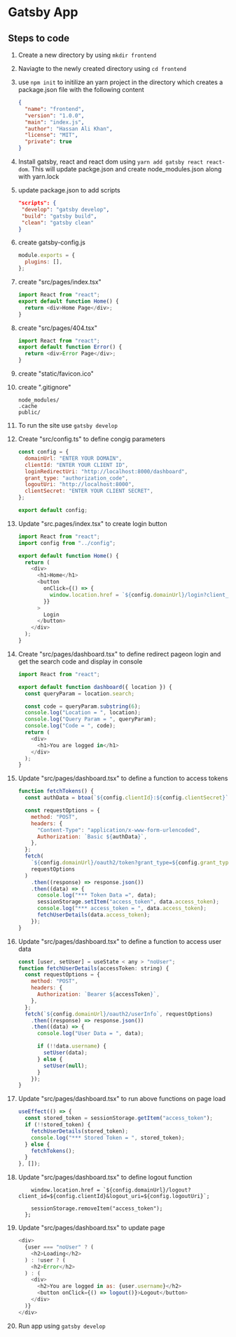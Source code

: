 # Gatsby App

## Steps to code

1. Create a new directory by using `mkdir frontend`
2. Naviagte to the newly created directory using `cd frontend`
3. use `npm init` to initilize an yarn project in the directory which creates a package.json file with the following content
   ```json
   {
     "name": "frontend",
     "version": "1.0.0",
     "main": "index.js",
     "author": "Hassan Ali Khan",
     "license": "MIT",
     "private": true
   }
   ```
4. Install gatsby, react and react dom using `yarn add gatsby react react-dom`. This will update packge.json and create node_modules.json along with yarn.lock
5. update package.json to add scripts

   ```json
   "scripts": {
    "develop": "gatsby develop",
    "build": "gatsby build",
    "clean": "gatsby clean"
   }
   ```

6. create gatsby-config.js

   ```js
   module.exports = {
     plugins: [],
   };
   ```

7. create "src/pages/index.tsx"

   ```js
   import React from "react";
   export default function Home() {
     return <div>Home Page</div>;
   }
   ```

8. create "src/pages/404.tsx"

   ```js
   import React from "react";
   export default function Error() {
     return <div>Error Page</div>;
   }
   ```

9. create "static/favicon.ico"

10. create ".gitignore"

    ```
    node_modules/
    .cache
    public/
    ```

11. To run the site use `gatsby develop`
12. Create "src/config.ts" to define congig parameters

    ```js
    const config = {
      domainUrl: "ENTER YOUR DOMAIN",
      clientId: "ENTER YOUR CLIENT ID",
      loginRedirectUri: "http://localhost:8000/dashboard",
      grant_type: "authorization_code",
      logoutUri: "http://localhost:8000",
      clientSecret: "ENTER YOUR CLIENT SECRET",
    };

    export default config;
    ```

13. Update "src.pages/index.tsx" to create login button

    ```js
    import React from "react";
    import config from "../config";

    export default function Home() {
      return (
        <div>
          <h1>Home</h1>
          <button
            onClick={() => {
              window.location.href = `${config.domainUrl}/login?client_id=${config.clientId}&response_type=code&scope=email+openid&redirect_uri=${config.loginRedirectUri}`;
            }}
          >
            Login
          </button>
        </div>
      );
    }
    ```

14. Create "src/pages/dashboard.tsx" to define redirect pageon login and get the search code and display in console

    ```js
    import React from "react";

    export default function dashboard({ location }) {
      const queryParam = location.search;

      const code = queryParam.substring(6);
      console.log("Location = ", location);
      console.log("Query Param = ", queryParam);
      console.log("Code = ", code);
      return (
        <div>
          <h1>You are logged in</h1>
        </div>
      );
    }
    ```

15. Update "src/pages/dashboard.tsx" to define a function to access tokens

    ```js
    function fetchTokens() {
      const authData = btoa(`${config.clientId}:${config.clientSecret}`);

      const requestOptions = {
        method: "POST",
        headers: {
          "Content-Type": "application/x-www-form-urlencoded",
          Authorization: `Basic ${authData}`,
        },
      };
      fetch(
        `${config.domainUrl}/oauth2/token?grant_type=${config.grant_type}&client_id=${config.clientId}&code=${code}&redirect_uri=${config.loginRedirectUri}`,
        requestOptions
      )
        .then((response) => response.json())
        .then((data) => {
          console.log("*** Token Data =", data);
          sessionStorage.setItem("access_token", data.access_token);
          console.log("*** access_token = ", data.access_token);
          fetchUserDetails(data.access_token);
        });
    }
    ```

16. Update "src/pages/dashboard.tsx" to define a function to access user data

    ```js
    const [user, setUser] = useState < any > "noUser";
    function fetchUserDetails(accessToken: string) {
      const requestOptions = {
        method: "POST",
        headers: {
          Authorization: `Bearer ${accessToken}`,
        },
      };
      fetch(`${config.domainUrl}/oauth2/userInfo`, requestOptions)
        .then((response) => response.json())
        .then((data) => {
          console.log("User Data = ", data);

          if (!!data.username) {
            setUser(data);
          } else {
            setUser(null);
          }
        });
    }
    ```

17. Update "src/pages/dashboard.tsx" to run above functions on page load

    ```js
    useEffect(() => {
      const stored_token = sessionStorage.getItem("access_token");
      if (!!stored_token) {
        fetchUserDetails(stored_token);
        console.log("*** Stored Token = ", stored_token);
      } else {
        fetchTokens();
      }
    }, []);
    ```

18. Update "src/pages/dashboard.tsx" to define logout function

    ```jsconst logout = () => {
        window.location.href = `${config.domainUrl}/logout?client_id=${config.clientId}&logout_uri=${config.logoutUri}`;

        sessionStorage.removeItem("access_token");
      };
    ```

19. Update "src/pages/dashboard.tsx" to update page

    ```js
    <div>
      {user === "noUser" ? (
        <h2>Loading</h2>
      ) : !user ? (
        <h2>Error</h2>
      ) : (
        <div>
          <h2>You are logged in as: {user.username}</h2>
          <button onClick={() => logout()}>Logout</button>
        </div>
      )}
    </div>
    ```

20. Run app using `gatsby develop`
